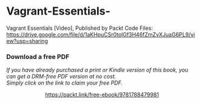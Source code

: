 # Vagrant-Essentials-
Vagrant Essentials [Video], Published by Packt
Code Files: https://drive.google.com/file/d/1aKHpuCSr0tolGf3H46fZmZvXJuaG6PL9/view?usp=sharing
### Download a free PDF

 <i>If you have already purchased a print or Kindle version of this book, you can get a DRM-free PDF version at no cost.<br>Simply click on the link to claim your free PDF.</i>
<p align="center"> <a href="https://packt.link/free-ebook/9781788479981">https://packt.link/free-ebook/9781788479981 </a> </p>